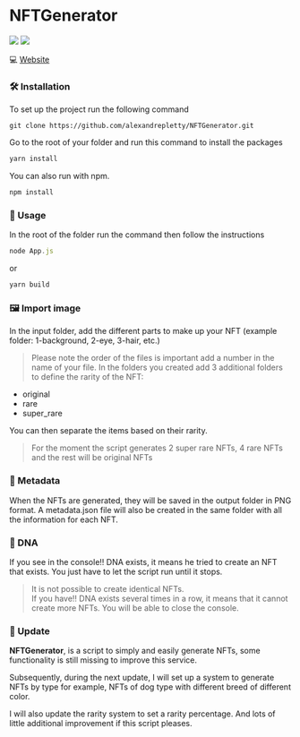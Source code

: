 # NFTGenerator
![](https://img.shields.io/badge/build-passing-brightgreen)
![](https://img.shields.io/badge/Version-1.0.0-blueviolet)

💻 [Website](https://alexandrepletty.com/portfolio/f3d1/nft-generateur)
### 🛠️ Installation
To set up the project run the following command
```
git clone https://github.com/alexandrepletty/NFTGenerator.git
```
Go to the root of your folder and run this command to install the packages
```javascript
yarn install
```
You can also run with npm.
```javascript
npm install
```
### 📰 Usage
In the root of the folder run the command then follow the instructions
```javascript
node App.js
```
or
```javascript
yarn build
```
### 🖼 Import image
In the input folder, add the different parts to make up your NFT (example folder: 1-background, 2-eye, 3-hair, etc.)
> Please note the order of the files is important add a number in the name of your file.
In the folders you created add 3 additional folders to define the rarity of the NFT:
- original
- rare
- super_rare  

You can then separate the items based on their rarity.
> For the moment the script generates 2 super rare NFTs, 4 rare NFTs and the rest will be original NFTs

### 📑 Metadata
When the NFTs are generated, they will be saved in the output folder in PNG format.
A metadata.json file will also be created in the same folder with all the information for each NFT.

### 🎫 DNA
If you see in the console‼ DNA exists, it means he tried to create an NFT that exists.
You just have to let the script run until it stops.
>It is not possible to create identical NFTs.  
>If you have‼ DNA exists several times in a row, it means that it cannot create more NFTs. You will be able to close the console.
 
### 🦺 Update
**NFTGenerator**, is a script to simply and easily generate NFTs, some functionality is still missing to improve this service.  

Subsequently, during the next update, I will set up a system to generate NFTs by type for example, NFTs of dog type with different breed of different color.  

I will also update the rarity system to set a rarity percentage.
And lots of little additional improvement if this script pleases.
